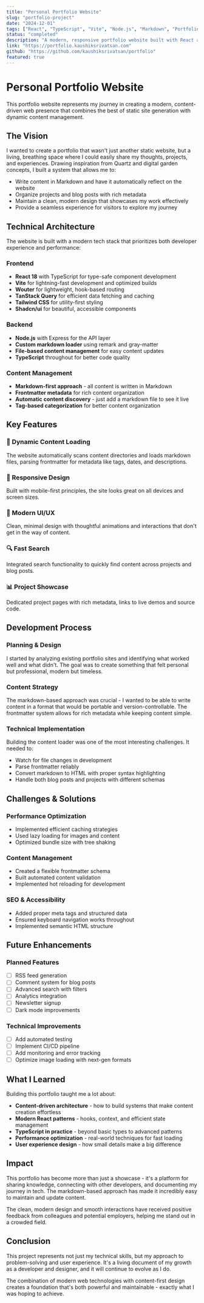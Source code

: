 ```yaml
---
title: "Personal Portfolio Website"
slug: "portfolio-project"
date: "2024-12-01"
tags: ["React", "TypeScript", "Vite", "Node.js", "Markdown", "Portfolio"]
status: "completed"
description: "A modern, responsive portfolio website built with React and TypeScript, featuring dynamic markdown content management similar to Quartz."
link: "https://portfolio.kaushiksrivatsan.com"
github: "https://github.com/kaushiksrivatsan/portfolio"
featured: true
---
```


# Personal Portfolio Website

This portfolio website represents my journey in creating a modern, content-driven web presence that combines the best of static site generation with dynamic content management.

## The Vision

I wanted to create a portfolio that wasn't just another static website, but a living, breathing space where I could easily share my thoughts, projects, and experiences. Drawing inspiration from Quartz and digital garden concepts, I built a system that allows me to:

- Write content in Markdown and have it automatically reflect on the website
- Organize projects and blog posts with rich metadata
- Maintain a clean, modern design that showcases my work effectively
- Provide a seamless experience for visitors to explore my journey

## Technical Architecture

The website is built with a modern tech stack that prioritizes both developer experience and performance:

### Frontend
- **React 18** with TypeScript for type-safe component development
- **Vite** for lightning-fast development and optimized builds
- **Wouter** for lightweight, hook-based routing
- **TanStack Query** for efficient data fetching and caching
- **Tailwind CSS** for utility-first styling
- **Shadcn/ui** for beautiful, accessible components

### Backend
- **Node.js** with Express for the API layer
- **Custom markdown loader** using remark and gray-matter
- **File-based content management** for easy content updates
- **TypeScript** throughout for better code quality

### Content Management
- **Markdown-first approach** - all content is written in Markdown
- **Frontmatter metadata** for rich content organization
- **Automatic content discovery** - just add a markdown file to see it live
- **Tag-based categorization** for better content organization

## Key Features

### 🚀 Dynamic Content Loading
The website automatically scans content directories and loads markdown files, parsing frontmatter for metadata like tags, dates, and descriptions.

### 📱 Responsive Design
Built with mobile-first principles, the site looks great on all devices and screen sizes.

### 🎨 Modern UI/UX
Clean, minimal design with thoughtful animations and interactions that don't get in the way of content.

### 🔍 Fast Search
Integrated search functionality to quickly find content across projects and blog posts.

### 📊 Project Showcase
Dedicated project pages with rich metadata, links to live demos and source code.

## Development Process

### Planning & Design
I started by analyzing existing portfolio sites and identifying what worked well and what didn't. The goal was to create something that felt personal but professional, modern but timeless.

### Content Strategy
The markdown-based approach was crucial - I wanted to be able to write content in a format that would be portable and version-controllable. The frontmatter system allows for rich metadata while keeping content simple.

### Technical Implementation
Building the content loader was one of the most interesting challenges. It needed to:
- Watch for file changes in development
- Parse frontmatter reliably
- Convert markdown to HTML with proper syntax highlighting
- Handle both blog posts and projects with different schemas

## Challenges & Solutions

### Performance Optimization
- Implemented efficient caching strategies
- Used lazy loading for images and content
- Optimized bundle size with tree shaking

### Content Management
- Created a flexible frontmatter schema
- Built automated content validation
- Implemented hot reloading for development

### SEO & Accessibility
- Added proper meta tags and structured data
- Ensured keyboard navigation works throughout
- Implemented semantic HTML structure

## Future Enhancements

### Planned Features
- [ ] RSS feed generation
- [ ] Comment system for blog posts
- [ ] Advanced search with filters
- [ ] Analytics integration
- [ ] Newsletter signup
- [ ] Dark mode improvements

### Technical Improvements
- [ ] Add automated testing
- [ ] Implement CI/CD pipeline
- [ ] Add monitoring and error tracking
- [ ] Optimize image loading with next-gen formats

## What I Learned

Building this portfolio taught me a lot about:
- **Content-driven architecture** - how to build systems that make content creation effortless
- **Modern React patterns** - hooks, context, and efficient state management
- **TypeScript in practice** - beyond basic types to advanced patterns
- **Performance optimization** - real-world techniques for fast loading
- **User experience design** - how small details make a big difference

## Impact

This portfolio has become more than just a showcase - it's a platform for sharing knowledge, connecting with other developers, and documenting my journey in tech. The markdown-based approach has made it incredibly easy to maintain and update content.

The clean, modern design and smooth interactions have received positive feedback from colleagues and potential employers, helping me stand out in a crowded field.

## Conclusion

This project represents not just my technical skills, but my approach to problem-solving and user experience. It's a living document of my growth as a developer and designer, and it will continue to evolve as I do.

The combination of modern web technologies with content-first design creates a foundation that's both powerful and maintainable - exactly what I was hoping to achieve.
